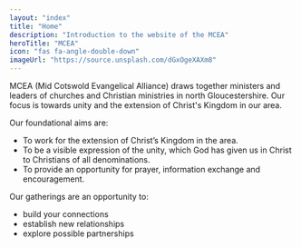 ```yaml
---
layout: "index"
title: "Home"
description: "Introduction to the website of the MCEA"
heroTitle: "MCEA"
icon: "fas fa-angle-double-down"
imageUrl: "https://source.unsplash.com/dGxOgeXAXm8"
---
```

MCEA (Mid Cotswold Evangelical Alliance) draws together ministers and leaders of churches and Christian ministries in north Gloucestershire. Our focus is towards unity and the extension of Christ's Kingdom in our area.

Our foundational aims are:

- To work for the extension of Christ’s Kingdom in the area.
- To be a visible expression of the unity, which God has given us in Christ to Christians of all denominations.
- To provide an opportunity for prayer, information exchange and encouragement.

Our gatherings are an opportunity to:

- build your connections
- establish new relationships
- explore possible partnerships
